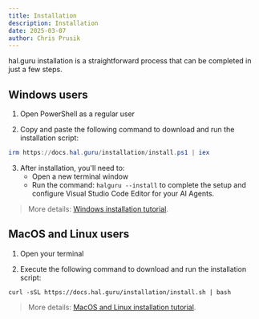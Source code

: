 ```yaml
---
title: Installation
description: Installation
date: 2025-03-07
author: Chris Prusik
---
```


hal.guru installation is a straightforward process that can be completed in just a few steps.

## Windows users

1. Open PowerShell as a regular user

2. Copy and paste the following command to download and run the installation script:
```powershell
irm https://docs.hal.guru/installation/install.ps1 | iex
```

3. After installation, you'll need to:
   - Open a new terminal window
   - Run the command: `halguru --install` to complete the setup and configure Visual Studio Code Editor for your AI Agents.

> More details: [Windows installation tutorial](installation-widnows.md).

## MacOS and Linux users

1. Open your terminal

2. Execute the following command to download and run the installation script:
```shell script
curl -sSL https://docs.hal.guru/installation/install.sh | bash
```

> More details: [MacOS and Linux installation tutorial](installation-macos-and-linux.md).